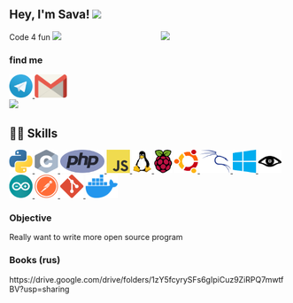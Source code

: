 <h2> Hey, I'm Sava!
  <img src="https://media1.giphy.com/media/Lm2hujbNpM7fi/giphy.gif?cid=790b7611b325a6d592dd9cb30742fd2583c4001caff675c3&rid=giphy.gif" width="42px">
</h2>
<img align='right' src="https://media3.giphy.com/media/iIGT8Y1rOYhBpdHh1C/200.webp?cid=ecf05e47hx2zel2f8uroetj4wt9uo4oqj8a6nj1z4gr79sab&rid=200.webp" width="230">

<p>
  Code 4 fun
  <img src="https://media3.giphy.com/media/ZeRd3TAGDjYOcgwg0e/giphy.gif?cid=790b7611e922d2d36a747d3a12bd3909ef9b4844d862a3f0&rid=giphy.gif" height="42px">
</p>

<h3>find me</h3>
<a href="https://t.me/savaphrenia"> <img src="https://github.com/lifylun/lifylun/blob/main/icons/telegram.svg" height="42" width="42px"> </a>
<a href="mailto:savaphrenia@gmail.com"> <img src="https://github.com/lifylun/lifylun/blob/main/icons/gmail.svg" height="42px"> </a>
<br>
<img src = "http://canarytokens.com/terms/feedback/about/ud5ck2m4tx01oant605448mtc/post.jsp">

<h2>👩‍💻 Skills</h2>

<p align="left">
  <a href="https://www.python.org/"> <img src="https://github.com/lifylun/lifylun/blob/main/icons/python.svg" height="42px" width="42px" alt="Python "> </a>
  <a href="https://www.learn-c.org/"> <img src="https://github.com/lifylun/lifylun/blob/main/icons/c.svg" height="42px" width="42px" alt="C "> </a>
  <a href="https://www.php.net/"> <img src="https://github.com/lifylun/lifylun/blob/main/icons/php.svg" height="42px" alt="PHP "> </a>
  <a href="https://www.javascript.com/"> <img src="https://github.com/lifylun/lifylun/blob/main/icons/js.svg" height="42px" width="42px" alt="JS "> </a>
  <a href="https://www.linux.com/"> <img src="https://github.com/lifylun/lifylun/blob/main/icons/linux.svg" height="42px" alt="Linux"> </a>
  <a href="https://www.raspberrypi.org/"> <img src="https://github.com/lifylun/lifylun/blob/main/icons/raspberry.svg" height="42px" alt="Rospberry "></a>
  <a href="https://ubuntu.com/"> <img src="https://github.com/lifylun/lifylun/blob/main/icons/ubuntu.svg" height="42px" alt="Ubuntu "> </a>
  <a href="https://www.kali.org/"> <img src="https://github.com/lifylun/lifylun/blob/main/icons/kali.svg" height="42px" alt="Kali "> </a>
  <a href="https://www.microsoft.com/pt-br/windows/"> <img src="https://github.com/lifylun/lifylun/blob/main/icons/windows.svg" height="42px" alt="Windows "> </a>
  <a href="https://nmap.org/"> <img src="https://github.com/lifylun/lifylun/blob/main/icons/nmap.svg" height="42px" alt="Nmap "> </a>
  <a href="https://www.arduino.cc/"> <img src="https://github.com/lifylun/lifylun/blob/main/icons/arduino.svg" height="42px" alt="Arduino "> </a>
  <a href="https://www.postman.com/"> <img src="https://github.com/lifylun/lifylun/blob/main/icons/postman.svg" height="42px" alt="Postman "> </a>
  <a href="https://git-scm.com/"> <img src="https://github.com/lifylun/lifylun/blob/main/icons/git.svg" height="42px" alt="Git "> </a>
  <a href="https://www.docker.com/"> <img src="https://github.com/lifylun/lifylun/blob/main/icons/docker.svg" height="42px" alt="Docker "> </a>
</p>

<h3>Objective</h3>

<p>
Really want to write more open source program
</p>

<h3>Books (rus)</h3>
<p>https://drive.google.com/drive/folders/1zY5fcyrySFs6gIpiCuz9ZiRPQ7mwtfBV?usp=sharing</p>
